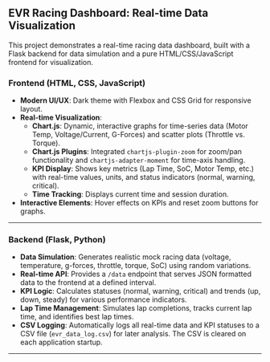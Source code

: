 ## EVR Racing Dashboard: Real-time Data Visualization

This project demonstrates a real-time racing data dashboard, built with a Flask backend for data simulation and a pure HTML/CSS/JavaScript frontend for visualization.

### Frontend (HTML, CSS, JavaScript)

* **Modern UI/UX**: Dark theme with Flexbox and CSS Grid for responsive layout.
* **Real-time Visualization**:
    * **Chart.js**: Dynamic, interactive graphs for time-series data (Motor Temp, Voltage/Current, G-Forces) and scatter plots (Throttle vs. Torque).
    * **Chart.js Plugins**: Integrated `chartjs-plugin-zoom` for zoom/pan functionality and `chartjs-adapter-moment` for time-axis handling.
    * **KPI Display**: Shows key metrics (Lap Time, SoC, Motor Temp, etc.) with real-time values, units, and status indicators (normal, warning, critical).
    * **Time Tracking**: Displays current time and session duration.
* **Interactive Elements**: Hover effects on KPIs and reset zoom buttons for graphs.

---

### Backend (Flask, Python)

* **Data Simulation**: Generates realistic mock racing data (voltage, temperature, g-forces, throttle, torque, SoC) using random variations.
* **Real-time API**: Provides a `/data` endpoint that serves JSON formatted data to the frontend at a defined interval.
* **KPI Logic**: Calculates statuses (normal, warning, critical) and trends (up, down, steady) for various performance indicators.
* **Lap Time Management**: Simulates lap completions, tracks current lap time, and identifies best lap times.
* **CSV Logging**: Automatically logs all real-time data and KPI statuses to a CSV file (`evr_data_log.csv`) for later analysis. The CSV is cleared on each application startup.

---
